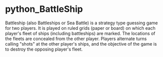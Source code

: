# python_BattleShip

Battleship (also Battleships or Sea Battle) is a strategy type guessing game for two players. It is played on ruled grids (paper or board) on which each player's fleet of 
ships (including battleships) are marked. The locations of the fleets are concealed from the other player. Players alternate turns calling "shots" at the other player's ships,
and the objective of the game is to destroy the opposing player's fleet.
